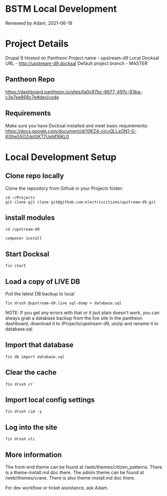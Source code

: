 BSTM Local Development
======================

Reviewed by Adam, 2021-06-18

# Project Details

Drupal 9
Hosted on Pantheon
Project name - upstream-d9
Local Docksal URL - http://upstream-d9.docksal
Default project branch - MASTER


## Pantheon Repo

https://dashboard.pantheon.io/sites/fa0c87bc-6677-497c-93ba-c3e7ee868c7e#dev/code

## Requirements

Make sure you have Docksal installed and meet basic requirements:
https://docs.google.com/document/d/10KZ4-cIcvQLLxON1-G-K0Ilw55OZdpSIKT7UeM16KL0


# Local Development Setup

## Clone repo locally
Clone the repository from Github in your Projects folder:

```
cd ~/Projects
git clone git clone git@github.com:electriccitizen/upstream-d9.git
```

## install modules

```
cd /upstream-d9
```
```
composer install
```

## Start Docksal 

```
fin start
```

## Load a copy of LIVE DB

Pull the latest DB backup to local
```
fin drush @upstream-d9.live sql-dump > database.sql

```
NOTE: If you get any errors with that or it jsut plain doesn't work, you can always grab a database backup from the live site in the pantheon dashboard, download it to /Projects/upstream-d9, unzip and rename it to database.sql


## Import that database
```
fin db import database.sql

```

## Clear the cache
```
fin drush cr

```

## Import local config settings
```
fin drush cim -y

```

## Log into the site
```
fin drush uli

```

## More information
The front-end theme can be found at /web/themes/citizen_patterns.  There is a theme-install.md doc there.
The admin theme can be found at /web/themes/crane.  There is also theme-install.md doc there.

For dev workflow or ticket assistance, ask Adam.

